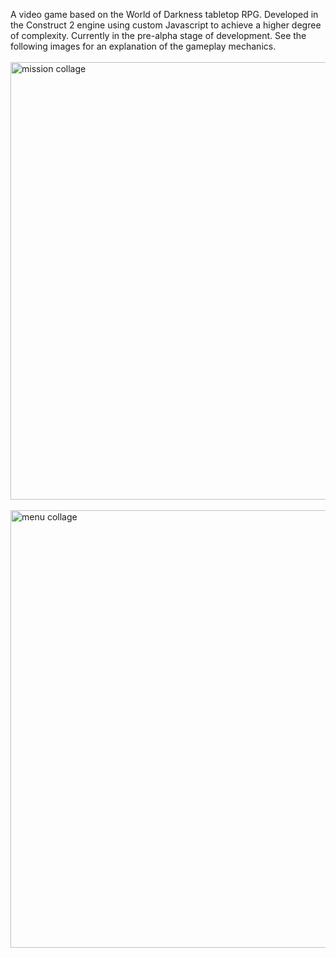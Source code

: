 A video game based on the World of Darkness tabletop RPG. Developed in the Construct 2 engine using custom Javascript to achieve a higher degree of complexity. Currently in the pre-alpha stage of development. See the following images for an explanation of the gameplay mechanics.<br><br>
<img width="700" alt="mission collage" src="https://user-images.githubusercontent.com/80986857/130493945-ebcb7577-9cc1-41c8-8392-3b9a7973e220.png"><br><br>
<img width="700" alt="menu collage" src="https://user-images.githubusercontent.com/80986857/130494078-4b682095-5adb-4c4c-a09a-228ce838211d.png">


